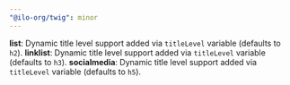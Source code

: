 ```yaml
---
"@ilo-org/twig": minor
---
```


**list**: Dynamic title level support added via `titleLevel` variable (defaults to `h2`).
**linklist**: Dynamic title level support added via `titleLevel` variable (defaults to `h3`).
**socialmedia**: Dynamic title level support added via `titleLevel` variable (defaults to `h5`).

